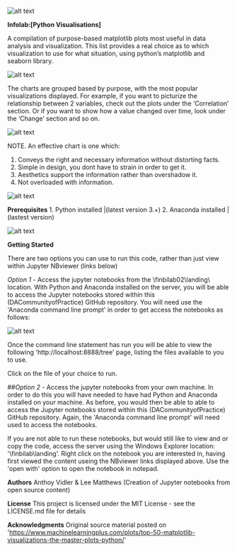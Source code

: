    ![alt text](http://netplusprofit.unycredit.com/wp-content/uploads/2017/07/california-small-business-insurance-coverage.jpg)

__Infolab:[Python Visualisations]__

A compilation of purpose-based matplotlib plots most useful in data analysis and visualization. This list provides a real choice as to which visualization to use for what situation, using python’s matplotlib and seaborn library.

![alt text](https://tacaswell.github.io/matplotlib/_static/logo2.svg) 

The charts are grouped based by purpose, with the most popular visualizations displayed. For example, if you want to picturize the relationship between 2 variables, check out the plots under the ‘Correlation’ section. Or if you want to show how a value changed over time, look under the ‘Change’ section and so on.

![alt text](http://url/to/img.png)

NOTE. An effective chart is one which:

  1. Conveys the right and necessary information without distorting facts.
  2. Simple in design, you dont have to strain in order to get it.
  3. Aesthetics support the information rather than overshadow it. 
  4. Not overloaded with information.

![alt text](http://url/to/img.png)

__Prerequisites__
    1. Python installed |(latest version 3.+)
    2. Anaconda installed |(lastest version)
    
![alt text](https://repo.continuum.io/assets/img/Anaconda_horizontal_RGB.png)

__Getting Started__

There are two options you can use to run this code, rather than just view within Jupyter NBviewer (links below)

<links>

_Option 1_ - Access the jupyter notebooks from the \\finbilab02\landing\ location. With Python and Anaconda installed on the server, you will be able to access the Jupyter notebooks stored within this (DACommunityofPractice) GitHub repository. You will need use the 'Anaconda command line prompt' in order to get access the notebooks as follows:

![alt text](http://url/to/img.png)

Once the command line statement has run you will be able to view the following 'http://localhost:8888/tree' page, listing the files available to you to use.

Click on the file of your choice to run.

##_Option 2_ - Access the jupyter notebooks from your own machine. In order to do this you will have needed to have had Python and Anaconda installed on your machine. As before, you would then be able to able to access the Jupyter notebooks stored within this (DACommunityofPractice) GitHub repository. Again, the 'Anaconda command line prompt' will need used to access the notebooks.

If you are not able to run these notebooks, but would still like to view and or copy the code, access the server using the Windows Explorer location: '\\finbilab\landing\'. Right click on the notebook you are interested in, having first viewed the content useing the NBviewer links displayed above. Use the 'open with' option to open the notebook in notepad.

__Authors__
Anthoy Vidler & Lee Matthews (Creation of Jupyter notebooks from open source content)

__License__
This project is licensed under the MIT License - see the LICENSE.md file for details

__Acknowledgments__
Original source material posted on 'https://www.machinelearningplus.com/plots/top-50-matplotlib-visualizations-the-master-plots-python/'
